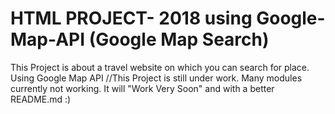 # HTML PROJECT- 2018 using Google-Map-API (Google Map Search)
This Project is about a travel website on which you can search for place. Using Google Map API
//This Project is still under work. Many modules currently not working.
It will "Work Very Soon" and with a better README.md :)
